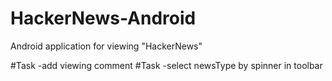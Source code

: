 # HackerNews-Android
Android application for viewing "HackerNews"

#Task -add viewing comment
#Task -select newsType by spinner in toolbar
